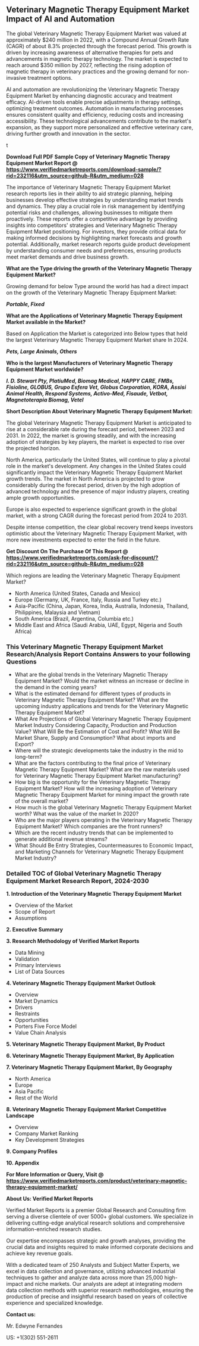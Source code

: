 <h2>Veterinary Magnetic Therapy Equipment Market Impact of AI and Automation</h2><p>The global Veterinary Magnetic Therapy Equipment Market was valued at approximately $240 million in 2022, with a Compound Annual Growth Rate (CAGR) of about 8.3% projected through the forecast period. This growth is driven by increasing awareness of alternative therapies for pets and advancements in magnetic therapy technology. The market is expected to reach around $350 million by 2027, reflecting the rising adoption of magnetic therapy in veterinary practices and the growing demand for non-invasive treatment options.</p><p>AI and automation are revolutionizing the Veterinary Magnetic Therapy Equipment Market by enhancing diagnostic accuracy and treatment efficacy. AI-driven tools enable precise adjustments in therapy settings, optimizing treatment outcomes. Automation in manufacturing processes ensures consistent quality and efficiency, reducing costs and increasing accessibility. These technological advancements contribute to the market's expansion, as they support more personalized and effective veterinary care, driving further growth and innovation in the sector.</p>t</p><p id="" class=""><strong>Download Full PDF Sample Copy of Veterinary Magnetic Therapy Equipment Market Report @ <a href="https://www.verifiedmarketreports.com/download-sample/?rid=232116&utm_source=github-R&utm_medium=028" target="_blank">https://www.verifiedmarketreports.com/download-sample/?rid=232116&utm_source=github-R&utm_medium=028</a></strong></p><p>The importance of&nbsp;Veterinary Magnetic Therapy Equipment Market research reports lies in their ability to aid strategic planning, helping businesses develop effective strategies by understanding market trends and dynamics. They play a crucial role in risk management by identifying potential risks and challenges, allowing businesses to mitigate them proactively. These reports offer a competitive advantage by providing insights into competitors' strategies and Veterinary Magnetic Therapy Equipment Market positioning. For investors, they provide critical data for making informed decisions by highlighting market forecasts and growth potential. Additionally, market research reports guide product development by understanding consumer needs and preferences, ensuring products meet market demands and drive business growth.</p><p><strong>What are the&nbsp;Type driving the growth of the Veterinary Magnetic Therapy Equipment Market?</strong></p><p id="" class="">Growing demand for below Type around the world has had a direct impact on the growth of the Veterinary Magnetic Therapy Equipment Market:</p><em><strong>Portable, Fixed</strong></em></p><strong>What are the&nbsp;Applications&nbsp;of Veterinary Magnetic Therapy Equipment Market available in the Market?</strong></p><p id="" class="">Based on Application the Market is categorized into Below types that held the largest Veterinary Magnetic Therapy Equipment Market share In 2024.</p><em><strong>Pets, Large Animals, Others</strong></em></p><strong>Who is the largest Manufacturers of Veterinary Magnetic Therapy Equipment Market worldwide?</strong></p><p><em><strong>I. D. Stewart Pty, PlatiuMed, Biomag Medical, HAPPY CARE, FMBs, Fisioline, GLOBUS, Grupo Esfera Vet, Globus Corporation, KORA, Assisi Animal Health, Respond Systems, Activo-Med, Fisaude, Vetbot, Magnetoterapia Biomag, Vetel</strong></em></p><p id="" class=""><strong>Short Description About Veterinary Magnetic Therapy Equipment Market:</strong></p><p>The global Veterinary Magnetic Therapy Equipment Market is anticipated to rise at a considerable rate during the forecast period, between 2023 and 2031. In 2022, the market is growing steadily, and with the increasing adoption of strategies by key players, the market is expected to rise over the projected horizon.</p><p>North America, particularly the United States, will continue to play a pivotal role in the market's development. Any changes in the United States could significantly impact the Veterinary Magnetic Therapy Equipment Market growth trends. The market in North America is projected to grow considerably during the forecast period, driven by the high adoption of advanced technology and the presence of major industry players, creating ample growth opportunities.</p><p>Europe is also expected to experience significant growth in the global market, with a strong CAGR during the forecast period from 2024 to 2031.</p><p>Despite intense competition, the clear global recovery trend keeps investors optimistic about the Veterinary Magnetic Therapy Equipment Market, with more new investments expected to enter the field in the future.</p><p id="" class=""><strong>Get Discount On The Purchase Of This Report @ <a href="https://www.verifiedmarketreports.com/ask-for-discount/?rid=232116&utm_source=github-R&utm_medium=028" target="_blank">https://www.verifiedmarketreports.com/ask-for-discount/?rid=232116&utm_source=github-R&utm_medium=028</a></strong></p>Which regions are leading the Veterinary Magnetic Therapy Equipment Market?</p><ul><li>North America (United States, Canada and Mexico)</li><li>Europe (Germany, UK, France, Italy, Russia and Turkey etc.)</li><li>Asia-Pacific (China, Japan, Korea, India, Australia, Indonesia, Thailand, Philippines, Malaysia and Vietnam)</li><li>South America (Brazil, Argentina, Columbia etc.)</li><li>Middle East and Africa (Saudi Arabia, UAE, Egypt, Nigeria and South Africa)</li></ul><h3 id="" class="">This Veterinary Magnetic Therapy Equipment Market Research/Analysis Report Contains Answers to your following Questions</h3><ul><li>What are the global trends in the Veterinary Magnetic Therapy Equipment Market? Would the market witness an increase or decline in the demand in the coming years?</li><li>What is the estimated demand for different types of products in Veterinary Magnetic Therapy Equipment Market? What are the upcoming industry applications and trends for the Veterinary Magnetic Therapy Equipment Market?</li><li>What Are Projections of Global Veterinary Magnetic Therapy Equipment Market Industry Considering Capacity, Production and Production Value? What Will Be the Estimation of Cost and Profit? What Will Be Market Share, Supply and Consumption? What about imports and Export?</li><li>Where will the strategic developments take the industry in the mid to long-term?</li><li>What are the factors contributing to the final price of Veterinary Magnetic Therapy Equipment Market? What are the raw materials used for Veterinary Magnetic Therapy Equipment Market manufacturing?</li><li>How big is the opportunity for the Veterinary Magnetic Therapy Equipment Market? How will the increasing adoption of Veterinary Magnetic Therapy Equipment Market for mining impact the growth rate of the overall market?</li><li>How much is the global Veterinary Magnetic Therapy Equipment Market worth? What was the value of the market In 2020?</li><li>Who are the major players operating in the Veterinary Magnetic Therapy Equipment Market? Which companies are the front runners?</li><li>Which are the recent industry trends that can be implemented to generate additional revenue streams?</li><li>What Should Be Entry Strategies, Countermeasures to Economic Impact, and Marketing Channels for Veterinary Magnetic Therapy Equipment Market Industry?</li></ul><h3 id="" class="">Detailed TOC of Global Veterinary Magnetic Therapy Equipment Market Research Report, 2024-2030</h3><p id="" class=""><strong>1. Introduction of the Veterinary Magnetic Therapy Equipment Market</strong></p><ul><li>Overview of the Market</li><li>Scope of Report</li><li>Assumptions</li></ul><p id="" class=""><strong>2. Executive Summary</strong></p><p id="" class=""><strong>3. Research Methodology of Verified Market Reports</strong></p><ul><li>Data Mining</li><li>Validation</li><li>Primary Interviews</li><li>List of Data Sources</li></ul><p id="" class=""><strong>4. Veterinary Magnetic Therapy Equipment Market Outlook</strong></p><ul><li>Overview</li><li>Market Dynamics</li><li>Drivers</li><li>Restraints</li><li>Opportunities</li><li>Porters Five Force Model</li><li>Value Chain Analysis</li></ul><p id="" class=""><strong>5. Veterinary Magnetic Therapy Equipment Market, By Product</strong></p><p id="" class=""><strong>6. Veterinary Magnetic Therapy Equipment Market, By Application</strong></p><p id="" class=""><strong>7. Veterinary Magnetic Therapy Equipment Market, By Geography</strong></p><ul><li>North America</li><li>Europe</li><li>Asia Pacific</li><li>Rest of the World</li></ul><p id="" class=""><strong>8. Veterinary Magnetic Therapy Equipment Market Competitive Landscape</strong></p><ul><li>Overview</li><li>Company Market Ranking</li><li>Key Development Strategies</li></ul><p id="" class=""><strong>9. Company Profiles</strong></p><p id="" class=""><strong>10. Appendix</strong></p><p id="" class=""><strong>For More Information or Query, Visit @ <a href="https://www.verifiedmarketreports.com/product/veterinary-magnetic-therapy-equipment-market/" target="_blank">https://www.verifiedmarketreports.com/product/veterinary-magnetic-therapy-equipment-market/</a></strong></p><p id="" class=""><strong>About Us: Verified Market Reports</strong></p><p id="" class="">Verified Market Reports is a premier Global Research and Consulting firm serving a diverse clientele of over 5000+ global customers. We specialize in delivering cutting-edge analytical research solutions and comprehensive information-enriched research studies.</p><p id="" class="">Our expertise encompasses strategic and growth analyses, providing the crucial data and insights required to make informed corporate decisions and achieve key revenue goals.</p><p id="" class="">With a dedicated team of 250 Analysts and Subject Matter Experts, we excel in data collection and governance, utilizing advanced industrial techniques to gather and analyze data across more than 25,000 high-impact and niche markets. Our analysts are adept at integrating modern data collection methods with superior research methodologies, ensuring the production of precise and insightful research based on years of collective experience and specialized knowledge.</p><p id="" class=""><strong>Contact us:</strong></p><p id="" class="">Mr. Edwyne Fernandes</p><p id="" class="">US: +1(302) 551-2611</p>